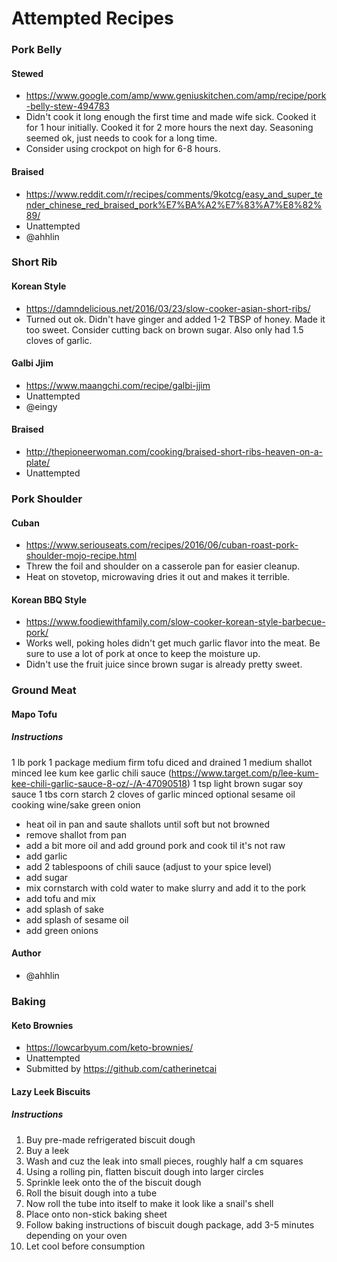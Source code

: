 # Attempted Recipes

### Pork Belly
#### Stewed
* https://www.google.com/amp/www.geniuskitchen.com/amp/recipe/pork-belly-stew-494783
* Didn't cook it long enough the first time and made wife sick. Cooked it for 1 hour initially. Cooked it for 2 more hours the next day. Seasoning seemed ok, just needs to cook for a long time.
* Consider using crockpot on high for 6-8 hours.

#### Braised
* https://www.reddit.com/r/recipes/comments/9kotcg/easy_and_super_tender_chinese_red_braised_pork%E7%BA%A2%E7%83%A7%E8%82%89/
* Unattempted
* @ahhlin

### Short Rib
#### Korean Style
* https://damndelicious.net/2016/03/23/slow-cooker-asian-short-ribs/
* Turned out ok. Didn't have ginger and added 1-2 TBSP of honey. Made it too sweet. Consider cutting back on brown sugar. Also only had 1.5 cloves of garlic.

#### Galbi Jjim
* https://www.maangchi.com/recipe/galbi-jjim
* Unattempted
* @eingy

#### Braised
* http://thepioneerwoman.com/cooking/braised-short-ribs-heaven-on-a-plate/
* Unattempted

### Pork Shoulder
#### Cuban
* https://www.seriouseats.com/recipes/2016/06/cuban-roast-pork-shoulder-mojo-recipe.html
* Threw the foil and shoulder on a casserole pan for easier cleanup.
* Heat on stovetop, microwaving dries it out and makes it terrible.

#### Korean BBQ Style
* https://www.foodiewithfamily.com/slow-cooker-korean-style-barbecue-pork/
* Works well, poking holes didn't get much garlic flavor into the meat. Be sure to use a lot of pork at once to keep the moisture up.
* Didn't use the fruit juice since brown sugar is already pretty sweet.

### Ground Meat
#### Mapo Tofu
##### Instructions
1 lb pork
1 package medium firm tofu diced and drained
1 medium shallot minced
lee kum kee garlic chili sauce (https://www.target.com/p/lee-kum-kee-chili-garlic-sauce-8-oz/-/A-47090518)
1 tsp light brown sugar
soy sauce
1 tbs corn starch
2 cloves of garlic minced
optional
sesame oil
cooking wine/sake
green onion
* heat oil in pan and saute shallots until soft but not browned
* remove shallot from pan
* add a bit more oil and add ground pork and cook til it's not raw
* add garlic
* add 2 tablespoons of chili sauce (adjust to your spice level)
* add sugar
* mix cornstarch with cold water to make slurry and add it to the pork
* add tofu and mix
* add splash of sake
* add splash of sesame oil
* add green onions
#### Author
* @ahhlin

### Baking
#### Keto Brownies
* https://lowcarbyum.com/keto-brownies/
* Unattempted
* Submitted by https://github.com/catherinetcai

#### Lazy Leek Biscuits
##### Instructions
1. Buy pre-made refrigerated biscuit dough
2. Buy a leek
3. Wash and cuz the leak into small pieces, roughly half a cm squares
4. Using a rolling pin, flatten biscuit dough into larger circles
5. Sprinkle leek onto the of the biscuit dough
6. Roll the bisuit dough into a tube
7. Now roll the tube into itself to make it look like a snail's shell
8. Place onto non-stick baking sheet
9. Follow baking instructions of biscuit dough package, add 3-5 minutes depending on your oven
10. Let cool before consumption
